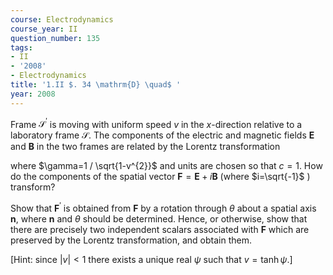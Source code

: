 ```yaml
---
course: Electrodynamics
course_year: II
question_number: 135
tags:
- II
- '2008'
- Electrodynamics
title: '1.II $. 34 \mathrm{D} \quad$ '
year: 2008
---
```



Frame $\mathcal{S}^{\prime}$ is moving with uniform speed $v$ in the $x$-direction relative to a laboratory frame $\mathcal{S}$. The components of the electric and magnetic fields $\mathbf{E}$ and $\mathbf{B}$ in the two frames are related by the Lorentz transformation

where $\gamma=1 / \sqrt{1-v^{2}}$ and units are chosen so that $c=1$. How do the components of the spatial vector $\mathbf{F}=\mathbf{E}+i \mathbf{B}$ (where $i=\sqrt{-1}$ ) transform?

Show that $\mathbf{F}^{\prime}$ is obtained from $\mathbf{F}$ by a rotation through $\theta$ about a spatial axis $\mathbf{n}$, where $\mathbf{n}$ and $\theta$ should be determined. Hence, or otherwise, show that there are precisely two independent scalars associated with $\mathbf{F}$ which are preserved by the Lorentz transformation, and obtain them.

[Hint: since $|v|<1$ there exists a unique real $\psi$ such that $v=\tanh \psi$.]